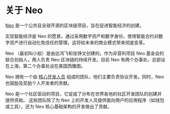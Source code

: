 # 关于 Neo

[Neo](https://neo.org/) 是一个公共且全球开源的区块链项目，旨在促进智能经济的创建。

实现智能经济是 Neo 的愿景，通过采用数字资产和数字身份，使用智能合约对数字资产进行自动化免信任的管理，这将给未来的商业模式带来彻底变革。

Neo （最初叫小蚁）是由达鸿飞和张铮文创建的。作为非营利项目 Neo 基金会的联合创始人，两人负责 Neo 区块链的持续开发。目前 Neo 有两个办事处，总部设在上海，第二个办事处设在美国西雅图。

Neo 拥有一个由 [核心开发人员](https://neo.org/team) 组成的团队，他们主要负责协议开发。同时，Neo 也鼓励及奖励个人开发者的贡献。

Neo 是一个社区驱动的项目，它促成了分布在世界各地的社区开发团队的创建并提供资助。 这些团队除了为 Neo 上的开发人员提供面向用户的应用程序（如钱包或工具），还为 Neo 核心基础架构的开发做出了贡献。




